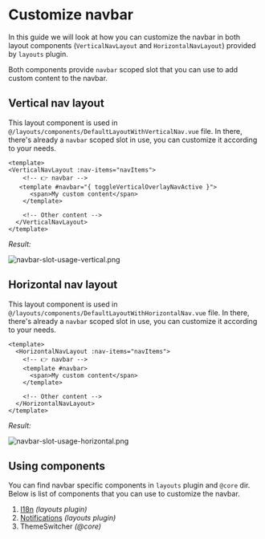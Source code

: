 # Customize navbar

In this guide we will look at how you can customize the navbar in both layout components (`VerticalNavLayout` and `HorizontalNavLayout`) provided by `layouts` plugin.

Both components provide `navbar` scoped slot that you can use to add custom content to the navbar.

## Vertical nav layout

This layout component is used in `@/layouts/components/DefaultLayoutWithVerticalNav.vue` file. In there, there's already a `navbar` scoped slot in use, you can customize it according to your needs.

```vue{4-6}
<template>
<VerticalNavLayout :nav-items="navItems">
    <!-- 👉 navbar -->
   <template #navbar="{ toggleVerticalOverlayNavActive }">
      <span>My custom content</span>
    </template>

    <!-- Other content -->
  </VerticalNavLayout>
</template>
```

_Result:_

![navbar-slot-usage-vertical.png](/images/code-examples/layout/navbar-slot-usage-vertical.png)

## Horizontal nav layout

This layout component is used in `@/layouts/components/DefaultLayoutWithHorizontalNav.vue` file. In there, there's already a `navbar` scoped slot in use, you can customize it according to your needs.

```vue{4-6}
<template>
  <HorizontalNavLayout :nav-items="navItems">
    <!-- 👉 navbar -->
    <template #navbar>
      <span>My custom content</span>
    </template>

    <!-- Other content -->
  </HorizontalNavLayout>
</template>
```

_Result:_

![navbar-slot-usage-horizontal.png](/images/code-examples/layout/navbar-slot-usage-horizontal.png)

## Using components

You can find navbar specific components in `layouts` plugin and `@core` dir. Below is list of components that you can use to customize the navbar.

1. [I18n](../../guide/core/components/navbar-i18n.md) _(layouts plugin)_
2. [Notifications](../../guide/core/components/navbar-notifications.md) _(layouts plugin)_
3. ThemeSwitcher _(@core)_
